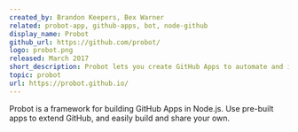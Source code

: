 ```yaml
---
created_by: Brandon Keepers, Bex Warner
related: probot-app, github-apps, bot, node-github
display_name: Probot
github_url: https://github.com/probot/
logo: probot.png
released: March 2017
short_description: Probot lets you create GitHub Apps to automate and improve your workflow.
topic: probot
url: https://probot.github.io/
---
```

Probot is a framework for building GitHub Apps in Node.js. Use pre-built apps to extend GitHub, and easily build and share your own.
